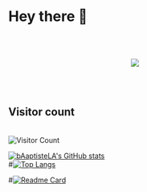 


# Hey there 👋
<br>
<br>
<p align="center">
  <img src="https://readme-typing-svg.herokuapp.com?font=Fira+Code&size=22&pause=1000&color=green&center=true&vCenter=true&width=435&lines=Hello+world!;Bienvenue+sur+mon+GitHub!">
</p>
<br>
<br>

## Visitor count 

<br>
<img src="https://profile-counter.glitch.me/bAaptisteLA/count.svg" alt="Visitor Count" />




[![bAaptisteLA's GitHub stats](https://github-readme-stats.vercel.app/api?username=bAaptisteLA&show_icons=true&theme=tokyonight)](https://github.com/bAaptisteLA/github-readme-stats) 
<br>
#[![Top Langs](https://github-readme-stats.vercel.app/api/top-langs/?username=bAaptisteLA&layout=compact&theme=tokyonight)](https://github.com/bAaptisteLA/github-readme-stats)

#[![Readme Card](https://github-readme-stats.vercel.app/api/pin/?username=bAaptisteLA&repo=bAaptisteLA/skills-introduction-to-github&theme=tokyonight)](https://github.com/bAaptisteLA/github-readme-stats)









